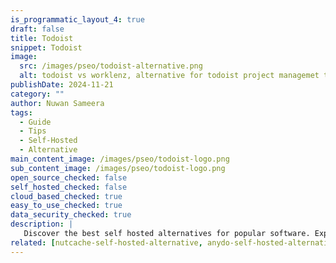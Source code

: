 ```yaml
---
is_programmatic_layout_4: true
draft: false
title: Todoist
snippet: Todoist
image:
  src: /images/pseo/todoist-alternative.png
  alt: todoist vs worklenz, alternative for todoist project managemet tool, task management, resource management, productivity, self-hosted
publishDate: 2024-11-21
category: ""
author: Nuwan Sameera
tags:
  - Guide
  - Tips
  - Self-Hosted
  - Alternative
main_content_image: /images/pseo/todoist-logo.png
sub_content_image: /images/pseo/todoist-logo.png
open_source_checked: false
self_hosted_checked: false
cloud_based_checked: true
easy_to_use_checked: true
data_security_checked: true
description: |
   Discover the best self hosted alternatives for popular software. Explore our comprehensive guides and find the perfect solution for your needs today.
related: [nutcache-self-hosted-alternative, anydo-self-hosted-alternative, agiled-self-hosted-alternative, meistertask-self-hosted-alternative]
---
```

